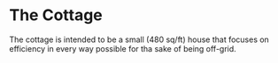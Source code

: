 <h1>The Cottage</h1>

The cottage is intended to be a small (480 sq/ft) house that focuses on efficiency in every way possible for tha sake of being off-grid.
